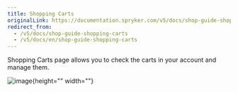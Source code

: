 ```yaml
---
title: Shopping Carts
originalLink: https://documentation.spryker.com/v5/docs/shop-guide-shopping-carts
redirect_from:
  - /v5/docs/shop-guide-shopping-carts
  - /v5/docs/en/shop-guide-shopping-carts
---
```


Shopping Carts page allows you to check the carts in your account and manage them.

![image](https://spryker.s3.eu-central-1.amazonaws.com/docs/User+Guides/Shop+User+Guides/Shopping+Carts/shopping-carts-gif.gif){height="" width=""} 
